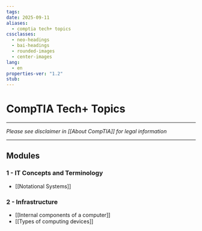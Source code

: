 ```yaml
---
tags: 
date: 2025-09-11
aliases:
  - comptia tech+ topics
cssclasses:
  - neo-headings
  - bai-headings
  - rounded-images
  - center-images
lang:
  - en
properties-ver: "1.2"
stub:
---
```

# CompTIA Tech+ Topics
***
*Please see disclaimer in [[About CompTIA]] for legal information*
***

## Modules
### 1 - IT Concepts and Terminology
- [[Notational Systems]]
### 2 - Infrastructure
- [[Internal components of a computer]]
- [[Types of computing devices]]